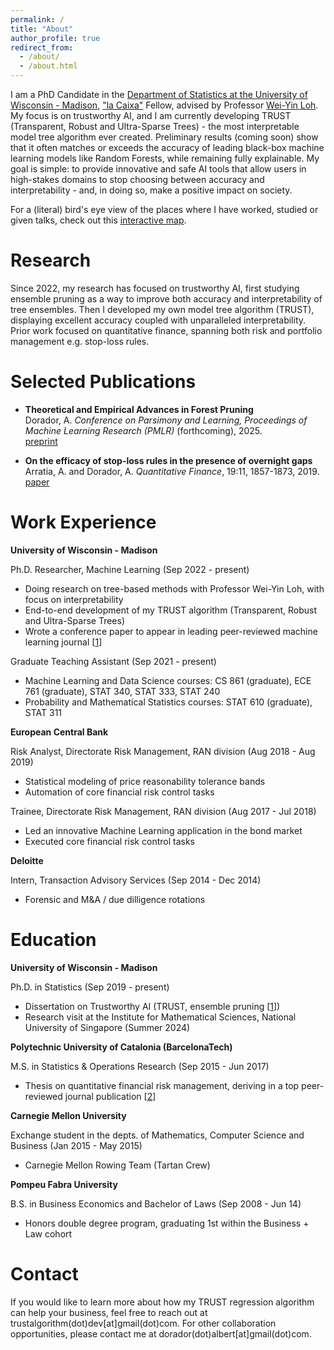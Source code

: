 ```yaml
---
permalink: /
title: "About"
author_profile: true
redirect_from: 
  - /about/
  - /about.html
---
```


I am a PhD Candidate in the [Department of Statistics at the University of Wisconsin - Madison](https://stat.wisc.edu/), ["la Caixa"](https://lacaixafoundation.org/en/) Fellow, advised by Professor [Wei-Yin Loh](https://pages.stat.wisc.edu/~loh/index.html). My focus is on trustworthy AI, and I am currently developing TRUST (Transparent, Robust and Ultra-Sparse Trees) - the most interpretable model tree algorithm ever created. Preliminary results (coming soon) show that it often matches or exceeds the accuracy of leading black-box machine learning models like Random Forests, while remaining fully explainable. My goal is simple: to provide innovative and safe AI tools that allow users in high-stakes domains to stop choosing between accuracy and interpretability - and, in doing so, make a positive impact on society.

For a (literal) bird's eye view of the places where I have worked, studied or given talks, check out this [interactive map](https://adc-trust-ai.github.io/talkmap.html).

Research
======
Since 2022, my research has focused on trustworthy AI, first studying ensemble pruning as a way to improve both accuracy and interpretability of tree ensembles. Then I developed my own model tree algorithm (TRUST), displaying excellent accuracy coupled with unparalleled interpretability.
Prior work focused on quantitative finance, spanning both risk and portfolio management e.g. stop-loss rules.

Selected Publications
======

- **Theoretical and Empirical Advances in Forest Pruning**  
  Dorador, A. *Conference on Parsimony and Learning, Proceedings of Machine Learning Research (PMLR)* (forthcoming), 2025.  
  [preprint](https://arxiv.org/abs/2401.05535)

- **On the efficacy of stop-loss rules in the presence of overnight gaps**  
  Arratia, A. and Dorador, A. *Quantitative Finance*, 19:11, 1857-1873, 2019.  
  [paper](https://www.tandfonline.com/doi/abs/10.1080/14697688.2019.1605188)

Work Experience
======
**University of Wisconsin - Madison**

Ph.D. Researcher, Machine Learning (Sep 2022 - present)
- Doing research on tree-based methods with Professor Wei-Yin Loh, with focus on interpretability
- End-to-end development of my TRUST algorithm (Transparent, Robust and Ultra-Sparse Trees)
- Wrote a conference paper to appear in leading peer-reviewed machine learning journal [[1](https://arxiv.org/abs/2401.05535)]

Graduate Teaching Assistant (Sep 2021 - present)
- Machine Learning and Data Science courses: CS 861 (graduate), ECE 761 (graduate), STAT 340, STAT 333, STAT 240
- Probability and Mathematical Statistics courses: STAT 610 (graduate), STAT 311

**European Central Bank**

Risk Analyst, Directorate Risk Management, RAN division (Aug 2018 - Aug 2019)
- Statistical modeling of price reasonability tolerance bands
- Automation of core financial risk control tasks

Trainee, Directorate Risk Management, RAN division (Aug 2017 - Jul 2018)
- Led an innovative Machine Learning application in the bond market
- Executed core financial risk control tasks

**Deloitte**

Intern, Transaction Advisory Services (Sep 2014 - Dec 2014)
- Forensic and M&A / due dilligence rotations


Education
======
**University of Wisconsin - Madison**

Ph.D. in Statistics (Sep 2019 - present)
- Dissertation on Trustworthy AI (TRUST, ensemble pruning [[1](https://arxiv.org/abs/2401.05535)])
- Research visit at the Institute for Mathematical Sciences, National University of Singapore (Summer 2024)

**Polytechnic University of Catalonia (BarcelonaTech)**

M.S. in Statistics & Operations Research (Sep 2015 - Jun 2017)
- Thesis on quantitative financial risk management, deriving in a top peer-reviewed journal publication [[2](https://www.tandfonline.com/doi/abs/10.1080/14697688.2019.1605188)]

**Carnegie Mellon University**

Exchange student in the depts. of Mathematics, Computer Science and Business (Jan 2015 - May 2015)
- Carnegie Mellon Rowing Team (Tartan Crew)

**Pompeu Fabra University**

B.S. in Business Economics and Bachelor of Laws (Sep 2008 - Jun 14)
- Honors double degree program, graduating 1st within the Business + Law cohort


Contact
======
If you would like to learn more about how my TRUST regression algorithm can help your business, feel free to reach out at trustalgorithm(dot)dev[at]gmail(dot)com. For other collaboration opportunities, please contact me at dorador(dot)albert[at]gmail(dot)com.
